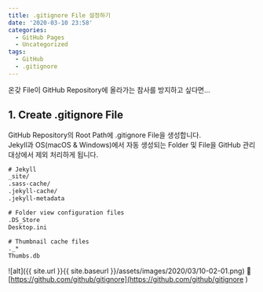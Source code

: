 ```yaml
---
title: .gitignore File 설정하기
date: '2020-03-10 23:58'
categories:
  - GitHub Pages
  - Uncategorized
tags:
  - GitHub
  - .gitignore
---
```


온갖 File이 GitHub Repository에 올라가는 참사를 방지하고 싶다면...

## 1. Create .gitignore File
GitHub Repository의 Root Path에 .gitignore File을 생성합니다.  
Jekyll과 OS(macOS & Windows)에서 자동 생성되는 Folder 및 File을 GitHub 관리 대상에서 제외 처리하게 됩니다.
```xml
# Jekyll
_site/
.sass-cache/
.jekyll-cache/
.jekyll-metadata

# Folder view configuration files
.DS_Store
Desktop.ini

# Thumbnail cache files
._*
Thumbs.db
```

![alt]({{ site.url }}{{ site.baseurl }}/assets/images/2020/03/10-02-01.png)

[https://github.com/github/gitignore](https://github.com/github/gitignore
)
